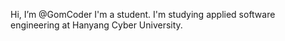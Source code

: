  Hi, I’m @GomCoder
 I'm a student. I'm studying applied software engineering at Hanyang Cyber University.
